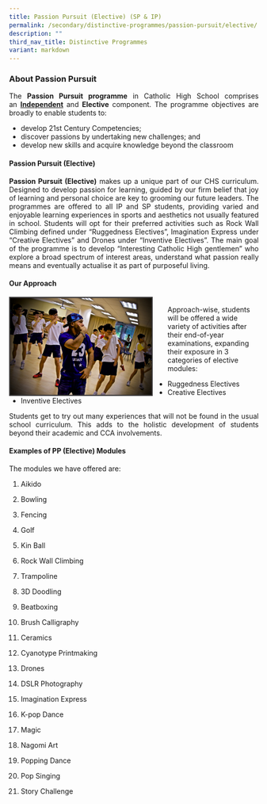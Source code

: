 ```yaml
---
title: Passion Pursuit (Elective) (SP & IP)
permalink: /secondary/distinctive-programmes/passion-pursuit/elective/
description: ""
third_nav_title: Distinctive Programmes
variant: markdown
---
```

### About Passion Pursuit
<style>
p {text-align: justify;}
</style>
The&nbsp;**Passion Pursuit programme**&nbsp;in Catholic High School comprises an&nbsp;[**Independent**](/secondary/Distinctive-Programmes/passion-pursuit/independent/)&nbsp;and&nbsp;**Elective**&nbsp;component. The programme objectives are broadly to enable students to:

*   develop 21st Century Competencies;
*   discover passions by undertaking new challenges; and
*   develop new skills and acquire knowledge beyond the classroom

#### Passion Pursuit (Elective)

 **Passion Pursuit (Elective)**&nbsp;makes up a unique part of our CHS curriculum. Designed to develop passion for learning, guided by our firm belief that joy of learning and personal choice are key to grooming our future leaders. The programmes are offered to all IP and SP students, providing varied and enjoyable learning experiences in sports and aesthetics not usually featured in school. Students will opt for their preferred activities such as Rock Wall Climbing defined under “Ruggedness Electives”, Imagination Express under “Creative Electives” and Drones under “Inventive Electives”. The main goal of the programme is to develop “Interesting Catholic High gentlemen” who explore a broad spectrum of interest areas, understand what passion really means and eventually actualise it as part of purposeful living.

#### Our Approach

<img src="/images/ppe2.png" style="width:290px;height:200px;margin-right:30px;" align="left"> 
<br>
Approach-wise, students will be offered a wide variety of activities after their end-of-year examinations, expanding their exposure in 3 categories of elective modules:

*   Ruggedness Electives 
	<br>
*   Creative Electives
	<br>
*   Inventive Electives


Students get to try out many experiences that will not be found in the usual school curriculum. This adds to the holistic development of students beyond their academic and CCA involvements.

#### Examples of PP (Elective) Modules

The modules we have offered are:

1.  Aikido
    
2.  Bowling
    
3.  Fencing
    
4.  Golf
    
5.  Kin Ball
    
6.  Rock Wall Climbing
    
7.  Trampoline
    
8.  3D Doodling
    
9.  Beatboxing
    
10.  Brush Calligraphy
    
11.  Ceramics
    
12.  Cyanotype Printmaking
    
13.  Drones
    
14.  DSLR Photography
    
15.  Imagination Express
    
16.  K-pop Dance
    
17.  Magic
    
18.  Nagomi Art
    
19.  Popping Dance
    
20.  Pop Singing
    
21.  Story Challenge